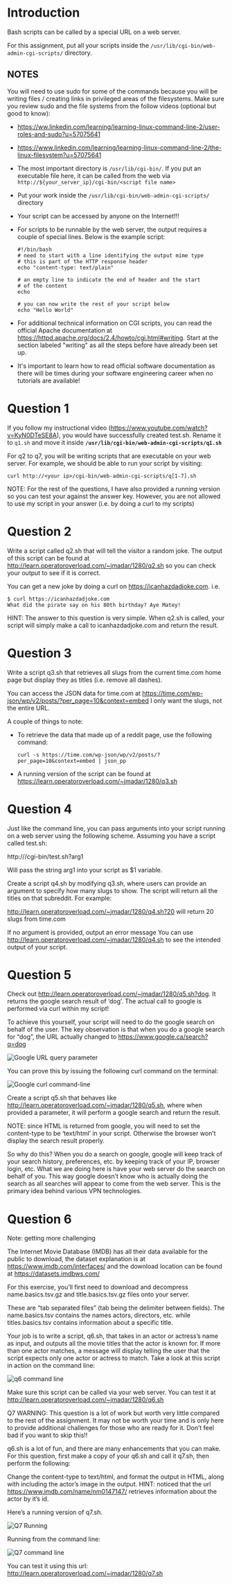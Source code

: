 # Introduction

Bash scripts can be called by a special URL on a web server.

For this assignment, put all your scripts inside
the `/usr/lib/cgi-bin/web-admin-cgi-scripts/` directory.

## NOTES

You will need to use sudo for some of the commands because you will be writing
files / creating links in privileged areas of the filesystems.  Make sure you
review sudo and the file systems from the follow videos (optional but good to
know):

  - https://ww.linkedin.com/learning/learning-linux-command-line-2/user-roles-and-sudo?u=57075641

  - https://www.linkedin.com/learning/learning-linux-command-line-2/the-linux-filesystem?u=57075641

  - The most important directory is `/usr/lib/cgi-bin/`.  If you put an executable file here,
    it can be called from the web via `http://${your_server_ip}/cgi-bin/<script file name>`

  - Put your work inside the `/usr/lib/cgi-bin/web-admin-cgi-scripts/` directory

  - Your script can be accessed by anyone on the Internet!!!
    
  - For scripts to be runnable by the web server, the output requires a couple of special lines.
    Below is the example script:

    ```
    #!/bin/bash
    # need to start with a line identifying the output mime type
    # this is part of the HTTP response header
    echo "content-type: text/plain"

    # an empty line to indicate the end of header and the start
    # of the content
    echo 

    # you can now write the rest of your script below
    echo "Hello World"
    ```
    
  - For additional technical information on CGI scripts, you can read the official
    Apache documentation at  https://httpd.apache.org/docs/2.4/howto/cgi.html#writing.
    Start at the section labeled "writing" as all the steps before have already been set up.

  - It's important to learn how to read official software documentation as there will be
    times during your software engineering career when no tutorials are available!

# Question 1

If you follow my instructional video (https://www.youtube.com/watch?v=KyN0DTeSE8A),
you would have successfully created test.sh.  Rename it to `q1.sh` and move it inside
**`/usr/lib/cgi-bin/web-admin-cgi-scripts/q1.sh`**

For q2 to q7, you will be writing scripts that are executable on your web server.
For example, we should be able to run your script by visiting:

```
curl http://<your ip>/cgi-bin/web-admin-cgi-scripts/q[1-7].sh
```

NOTE:  For the rest of the questions, I have also provided a running version so you can test
your against the answer key.  However, you are not allowed to use my script in your answer
(i.e. by doing a curl to my scripts)

# Question 2

Write a script called q2.sh that will tell the visitor a random joke.  The
output of this script can be found at http://learn.operatoroverload.com/~jmadar/1280/q2.sh
so you can check your output to see if it is correct.

You can get a new joke by doing a curl on https://icanhazdadjoke.com.  i.e.

```
$ curl https://icanhazdadjoke.com
What did the pirate say on his 80th birthday? Aye Matey!
```

HINT: The answer to this question is very simple.  When q2.sh is called, your
script will simply make a call to icanhazdadjoke.com and return the result.  

# Question 3

Write a script q3.sh that retrieves all slugs from the current time.com home page but display they as
titles (i.e. remove all dashes).

You can access the JSON data for time.com at https://time.com/wp-json/wp/v2/posts/?per_page=10&context=embed
I only want the slugs, not the entire URL.

A couple of things to note:

  - To retrieve the data that made up of a reddit page, use the following command:
  
    ```
    curl -s https://time.com/wp-json/wp/v2/posts/?per_page=10&context=embed | json_pp
    ```

  - A running version of the script can be found at
    https://learn.operatoroverload.com/~jmadar/1280/q3.sh

# Question 4

Just like the command line, you can pass arguments into your script running on a web
server using the following scheme.  Assuming you have a script called test.sh:

http://<your ip>/cgi-bin/test.sh?arg1

Will pass the string arg1 into your script as $1 variable.

Create a script q4.sh by modifying q3.sh, where users can provide an argument to
specify how many slugs to show. The script will return all the titles on that
subreddit.  For example:

http://learn.operatoroverload.com/~jmadar/1280/q4.sh?20 will return 20 slugs from time.com

If no argument is provided, output an error message 
You can use http://learn.operatoroverload.com/~jmadar/1280/q4.sh to see the
intended output of your script.

# Question 5

Check out http://learn.operatoroverload.com/~jmadar/1280/q5.sh?dog.  It returns the
google search result of ‘dog’.  The actual call to google is performed via curl
within my script! 

To achieve this yourself, your script will need to do the google search on
behalf of the user. The key observation is that when you do a google search for “dog”,
the URL actually changed to  https://www.google.ca/search?q=dog 

![Google URL query parameter](images/image6.gif)

You can prove this by issuing the following curl command on the terminal:

![Google curl command-line](images/image2.gif)

Create a script q5.sh that behaves like
http://learn.operatoroverload.com/~jmadar/1280/q5.sh, where when provided a
parameter, it will perform a google search and return the result.

NOTE: since HTML is returned from google, you will need to set the content-type
to be ‘text/html’ in your script.  Otherwise the browser won’t display the
search result properly.

So why do this?  When you do a search on google, google will keep track of your
search history, preferences, etc. by keeping track of your IP, browser login, etc.
What we are doing here is have your web server do the search on behalf of you.
This way google doesn’t know who is actually doing the search as all searches will
appear to come from the web server.  This is the primary idea behind various
VPN technologies.

# Question 6

Note: getting more challenging

The Internet Movie Database (IMDB) has all their data available for the public
to download, the dataset explanation is at https://www.imdb.com/interfaces/ and
the download location can be found at https://datasets.imdbws.com/ 

For this exercise, you’ll first need to download and decompress
name.basics.tsv.gz and title.basics.tsv.gz files onto your server.

These are “tab separated files” (tab being the delimiter between fields).
The name.basics.tsv contains the names actors, directors, etc. while
titles.basics.tsv contains information about a specific title.

Your job is to write a script, q6.sh, that takes in an actor or actress’s name
as input, and outputs all the movie titles that the actor is known for.  If
more than one actor matches, a message will display telling the user that the
script expects only one actor or actress to match.  Take a look at this script
in action on the command line:

![q6 command line](images/image5.png)

Make sure this script can be called via your web server.  You can test it at
http://learn.operatoroverload.com/~jmadar/1280/q6.sh

Q7
WARNING:  This question is a lot of work but worth very little compared to the rest
of the assignment.  It may not be worth your time and is only here to provide additional
challenges for those who are ready for it.  Don’t feel bad if you want to skip this!!

q6.sh is a lot of fun, and there are many enhancements that you can make.  For this
question, first make a copy of your q6.sh and call it q7.sh, then perform the following:

Change the content-type to text/html, and format the output
in HTML, along with including the actor’s image in the output.  HINT: noticed that the url
https://www.imdb.com/name/nm0147147/ retrieves information about the actor by it’s id.

Here’s a running version of q7.sh.

![Q7 Running](images/image4.png)

Running from the command line:

![Q7 command line](images/image1.png)

You can test it using this url: http://learn.operatoroverload.com/~jmadar/1280/q7.sh 






